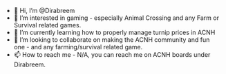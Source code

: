 - 👋 Hi, I’m @Dirabreem
- 👀 I’m interested in gaming - especially Animal Crossing and any Farm or Survival related games.
- 🌱 I’m currently learning how to properly manage turnip prices in ACNH
- 💞️ I’m looking to collaborate on making the ACNH community and fun one - and any farming/survival related game.
- 📫 How to reach me - N/A, you can reach me on ACNH boards under Dirabreem.

<!---
Dirabreem/Dirabreem is a ✨ special ✨ repository because its `README.md` (this file) appears on your GitHub profile.
You can click the Preview link to take a look at your changes.
--->
